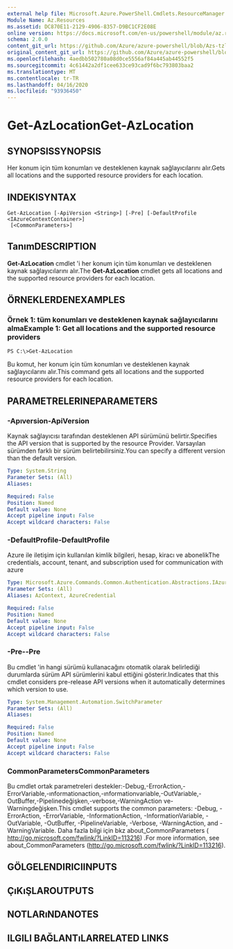 ```yaml
---
external help file: Microsoft.Azure.PowerShell.Cmdlets.ResourceManager.dll-Help.xml
Module Name: Az.Resources
ms.assetid: DC870E11-2129-4906-8357-D9BC1CF2E08E
online version: https://docs.microsoft.com/en-us/powershell/module/az.resources/get-Azlocation
schema: 2.0.0
content_git_url: https://github.com/Azure/azure-powershell/blob/Azs-tzl/src/Resources/Resources/help/Get-AzLocation.md
original_content_git_url: https://github.com/Azure/azure-powershell/blob/Azs-tzl/src/Resources/Resources/help/Get-AzLocation.md
ms.openlocfilehash: 4aedbb502780a08d0ce5556af84a445ab44552f5
ms.sourcegitcommit: 4c61442a2df1cee633ce93cad9f6bc793803baa2
ms.translationtype: MT
ms.contentlocale: tr-TR
ms.lasthandoff: 04/16/2020
ms.locfileid: "93936450"
---
```

# <span data-ttu-id="c0c26-101">Get-AzLocation</span><span class="sxs-lookup"><span data-stu-id="c0c26-101">Get-AzLocation</span></span>

## <span data-ttu-id="c0c26-102">SYNOPSIS</span><span class="sxs-lookup"><span data-stu-id="c0c26-102">SYNOPSIS</span></span>
<span data-ttu-id="c0c26-103">Her konum için tüm konumları ve desteklenen kaynak sağlayıcılarını alır.</span><span class="sxs-lookup"><span data-stu-id="c0c26-103">Gets all locations and the supported resource providers for each location.</span></span>

## <span data-ttu-id="c0c26-104">INDEKI</span><span class="sxs-lookup"><span data-stu-id="c0c26-104">SYNTAX</span></span>

```
Get-AzLocation [-ApiVersion <String>] [-Pre] [-DefaultProfile <IAzureContextContainer>]
 [<CommonParameters>]
```

## <span data-ttu-id="c0c26-105">Tanım</span><span class="sxs-lookup"><span data-stu-id="c0c26-105">DESCRIPTION</span></span>
<span data-ttu-id="c0c26-106">**Get-AzLocation** cmdlet 'i her konum için tüm konumları ve desteklenen kaynak sağlayıcılarını alır.</span><span class="sxs-lookup"><span data-stu-id="c0c26-106">The **Get-AzLocation** cmdlet gets all locations and the supported resource providers for each location.</span></span>

## <span data-ttu-id="c0c26-107">ÖRNEKLERDEN</span><span class="sxs-lookup"><span data-stu-id="c0c26-107">EXAMPLES</span></span>

### <span data-ttu-id="c0c26-108">Örnek 1: tüm konumları ve desteklenen kaynak sağlayıcılarını alma</span><span class="sxs-lookup"><span data-stu-id="c0c26-108">Example 1: Get all locations and the supported resource providers</span></span>
```
PS C:\>Get-AzLocation
```

<span data-ttu-id="c0c26-109">Bu komut, her konum için tüm konumları ve desteklenen kaynak sağlayıcılarını alır.</span><span class="sxs-lookup"><span data-stu-id="c0c26-109">This command gets all locations and the supported resource providers for each location.</span></span>

## <span data-ttu-id="c0c26-110">PARAMETRELERINE</span><span class="sxs-lookup"><span data-stu-id="c0c26-110">PARAMETERS</span></span>

### <span data-ttu-id="c0c26-111">-Apıversion</span><span class="sxs-lookup"><span data-stu-id="c0c26-111">-ApiVersion</span></span>
<span data-ttu-id="c0c26-112">Kaynak sağlayıcısı tarafından desteklenen API sürümünü belirtir.</span><span class="sxs-lookup"><span data-stu-id="c0c26-112">Specifies the API version that is supported by the resource Provider.</span></span>
<span data-ttu-id="c0c26-113">Varsayılan sürümden farklı bir sürüm belirtebilirsiniz.</span><span class="sxs-lookup"><span data-stu-id="c0c26-113">You can specify a different version than the default version.</span></span>

```yaml
Type: System.String
Parameter Sets: (All)
Aliases:

Required: False
Position: Named
Default value: None
Accept pipeline input: False
Accept wildcard characters: False
```

### <span data-ttu-id="c0c26-114">-DefaultProfile</span><span class="sxs-lookup"><span data-stu-id="c0c26-114">-DefaultProfile</span></span>
<span data-ttu-id="c0c26-115">Azure ile iletişim için kullanılan kimlik bilgileri, hesap, kiracı ve abonelik</span><span class="sxs-lookup"><span data-stu-id="c0c26-115">The credentials, account, tenant, and subscription used for communication with azure</span></span>

```yaml
Type: Microsoft.Azure.Commands.Common.Authentication.Abstractions.IAzureContextContainer
Parameter Sets: (All)
Aliases: AzContext, AzureCredential

Required: False
Position: Named
Default value: None
Accept pipeline input: False
Accept wildcard characters: False
```

### <span data-ttu-id="c0c26-116">-Pre-</span><span class="sxs-lookup"><span data-stu-id="c0c26-116">-Pre</span></span>
<span data-ttu-id="c0c26-117">Bu cmdlet 'in hangi sürümü kullanacağını otomatik olarak belirlediği durumlarda sürüm API sürümlerini kabul ettiğini gösterir.</span><span class="sxs-lookup"><span data-stu-id="c0c26-117">Indicates that this cmdlet considers pre-release API versions when it automatically determines which version to use.</span></span>

```yaml
Type: System.Management.Automation.SwitchParameter
Parameter Sets: (All)
Aliases:

Required: False
Position: Named
Default value: None
Accept pipeline input: False
Accept wildcard characters: False
```

### <span data-ttu-id="c0c26-118">CommonParameters</span><span class="sxs-lookup"><span data-stu-id="c0c26-118">CommonParameters</span></span>
<span data-ttu-id="c0c26-119">Bu cmdlet ortak parametreleri destekler:-Debug,-ErrorAction,-ErrorVariable,-ınformationaction,-ınformationvariable,-OutVariable,-OutBuffer,-Pipelinedeğişken,-verbose,-WarningAction ve-Warningdeğişken.</span><span class="sxs-lookup"><span data-stu-id="c0c26-119">This cmdlet supports the common parameters: -Debug, -ErrorAction, -ErrorVariable, -InformationAction, -InformationVariable, -OutVariable, -OutBuffer, -PipelineVariable, -Verbose, -WarningAction, and -WarningVariable.</span></span> <span data-ttu-id="c0c26-120">Daha fazla bilgi için bkz about_CommonParameters ( http://go.microsoft.com/fwlink/?LinkID=113216) .</span><span class="sxs-lookup"><span data-stu-id="c0c26-120">For more information, see about_CommonParameters (http://go.microsoft.com/fwlink/?LinkID=113216).</span></span>

## <span data-ttu-id="c0c26-121">GÖLGELENDIRICI</span><span class="sxs-lookup"><span data-stu-id="c0c26-121">INPUTS</span></span>

## <span data-ttu-id="c0c26-122">ÇıKıŞLAR</span><span class="sxs-lookup"><span data-stu-id="c0c26-122">OUTPUTS</span></span>

## <span data-ttu-id="c0c26-123">NOTLARıNDA</span><span class="sxs-lookup"><span data-stu-id="c0c26-123">NOTES</span></span>

## <span data-ttu-id="c0c26-124">ILGILI BAĞLANTıLAR</span><span class="sxs-lookup"><span data-stu-id="c0c26-124">RELATED LINKS</span></span>
